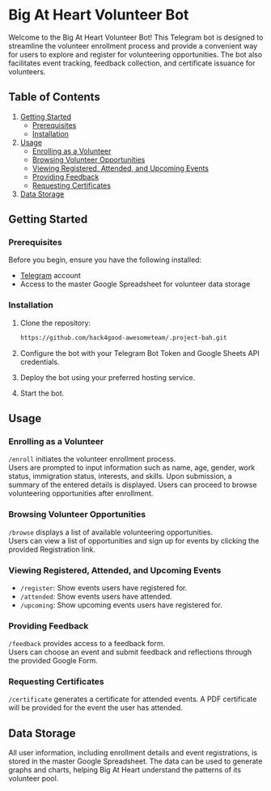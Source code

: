 # Big At Heart Volunteer Bot

Welcome to the Big At Heart Volunteer Bot! This Telegram bot is designed to streamline the volunteer enrollment process and provide a convenient way for users to explore and register for volunteering opportunities. The bot also facilitates event tracking, feedback collection, and certificate issuance for volunteers.

## Table of Contents

1. [Getting Started](#getting-started)
    - [Prerequisites](#prerequisites)
    - [Installation](#installation)
2. [Usage](#usage)
    - [Enrolling as a Volunteer](#enrolling-as-a-volunteer)
    - [Browsing Volunteer Opportunities](#browsing-volunteer-opportunities)
    - [Viewing Registered, Attended, and Upcoming Events](#viewing-registered-attended-and-upcoming-events)
    - [Providing Feedback](#providing-feedback)
    - [Requesting Certificates](#requesting-certificates)
3. [Data Storage](#data-storage)

## Getting Started

### Prerequisites

Before you begin, ensure you have the following installed:

- [Telegram](https://telegram.org/) account
- Access to the master Google Spreadsheet for volunteer data storage

### Installation

1. Clone the repository:

   ```bash
   https://github.com/hack4good-awesometeam/.project-bah.git
   ```

2. Configure the bot with your Telegram Bot Token and Google Sheets API credentials.

3. Deploy the bot using your preferred hosting service.

4. Start the bot.

## Usage 

### Enrolling as a Volunteer

`/enroll` initiates the volunteer enrollment process.<br />
Users are prompted to input information such as name, age, gender, work status, immigration status, interests, and skills. Upon submission, a summary of the entered details is displayed. Users can proceed to browse volunteering opportunities after enrollment.

### Browsing Volunteer Opportunities

`/browse` displays a list of available volunteering opportunities.<br />
Users can view a list of opportunities and sign up for events by clicking the provided Registration link. 

### Viewing Registered, Attended, and Upcoming Events

- `/register`: Show events users have registered for.
- `/attended`: Show events users have attended.
- `/upcoming`: Show upcoming events users have registered for.

### Providing Feedback

`/feedback` provides access to a feedback form.<br />
Users can choose an event and submit feedback and reflections through the provided Google Form.

### Requesting Certificates

`/certificate` generates a certificate for attended events.
A PDF certificate will be provided for the event the user has attended.

## Data Storage

All user information, including enrollment details and event registrations, is stored in the master Google Spreadsheet. The data can be used to generate graphs and charts, helping Big At Heart understand the patterns of its volunteer pool.
